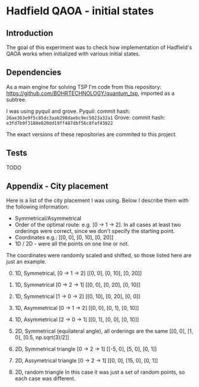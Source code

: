 # Hadfield QAOA - initial states

## Introduction

The goal of this experiment was to check how implementation of Hadfield's QAOA works when initialized with various initial states.

## Dependencies

As a main engine for solving TSP I'm code from this repository: https://github.com/BOHRTECHNOLOGY/quantum_tsp, imported as a subtree.

I was using pyquil and grove.
Pyquil: commit hash: `26ae363e9f5c85dc3aab298daebc9ec5023a32a1`
Grove: commit hash: `e3fd7b9f3188e820dd19ff487dbf56c8faf43822`

The exact versions of these repositories are commited to this project.

## Tests

TODO

## Appendix - City placement

Here is a list of the city placement I was using. Below I describe them with the following information:
- Symmetrical/Asymmetrical
- Order of the optimal route: e.g. [0 -> 1 -> 2]. In all cases at least two orderings were correct, since we don't specify the starting point.
- Coordinates e.g.: [[0, 0], [0, 10], [0, 20]]
- 1D / 2D - were all the points on one line or not.


The coordinates were randomly scaled and shifted, so those listed here are just an example.

0. 1D, Symmetrical, [0 -> 1 -> 2] 
[[0, 0], [0, 10], [0, 20]] 

1. 1D, Symmetrical [0 -> 2 -> 1]
[[0, 0], [0, 20], [0, 10]]

2. 1D, Symmetrical [1 -> 0 -> 2]
[[0, 10], [0, 20], [0, 0]]

3. 1D, Asymmetrical [0 -> 1 -> 2]
[[0, 0], [0, 1], [0, 10]]

4. 1D, Asymmetrical [2 -> 0 -> 1]
[[0, 1], [0, 0], [0, 10]]

5. 2D, Symmetrical (equilateral angle), all orderings are the same
[[0, 0], [1, 0], [0.5, np.sqrt(3)/2]]

6. 2D, Symmetrical triangle [0 -> 2 -> 1]
[[-5, 0], [5, 0], [0, 1]]

7. 2D, Assymetrical triangle [0 -> 2 -> 1]
[[0, 0], [15, 0], [0, 1]]

8. 2D, random triangle
In this case it was just a set of random points, so each case was different.